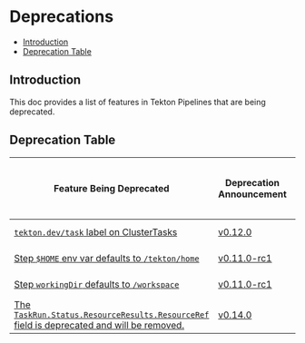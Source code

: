 
<!--
---
title: "Deprecations"
linkTitle: "Deprecations"
description: "Policies for breaking changes and deprecations."
weight: 16
---
-->

# Deprecations

- [Introduction](#introduction)
- [Deprecation Table](#deprecation-table)

## Introduction

This doc provides a list of features in Tekton Pipelines that are
being deprecated.

## Deprecation Table

| Feature Being Deprecated | Deprecation Announcement | [API Compatibility Policy](https://github.com/tektoncd/pipeline/tree/master/api_compatibility_policy.md) | Earliest Date or Release of Removal |
| ------------------------ | ------------------------ | -------------------------------------------------------------------------------------------------------- | ------------------------ |
| [`tekton.dev/task` label on ClusterTasks](https://github.com/tektoncd/pipeline/issues/2533) | [v0.12.0](https://github.com/tektoncd/pipeline/releases/tag/v0.12.0) | Beta | January 30 2021 |
| [Step `$HOME` env var defaults to `/tekton/home`](https://github.com/tektoncd/pipeline/issues/2013) | [v0.11.0-rc1](https://github.com/tektoncd/pipeline/releases/tag/v0.11.0-rc1) | Beta | December 4 2020 |
| [Step `workingDir` defaults to `/workspace`](https://github.com/tektoncd/pipeline/issues/1836) | [v0.11.0-rc1](https://github.com/tektoncd/pipeline/releases/tag/v0.11.0-rc1) | Beta | December 4 2020 |
| [The `TaskRun.Status.ResourceResults.ResourceRef` field is deprecated and will be removed.](https://github.com/tektoncd/pipeline/issues/2694) | [v0.14.0](https://github.com/tektoncd/pipeline/releases/tag/v0.13.0) | Beta | April 30 2021 |
